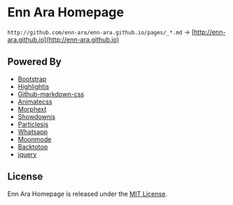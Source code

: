 # Enn Ara Homepage

`http://github.com/enn-ara/enn-ara.github.io/pages/_*.md` → [http://enn-ara.github.io](http://enn-ara.github.io)

## Powered By

 - [Bootstrap](https://github.com/twbs/bootstrap)
 - [Highlightjs](https://highlightjs.org)
 - [Github-markdown-css](https://github.com/sindresorhus/github-markdown-css) 
 - [Animatecss](https://daneden.github.io/animate.css)
 - [Morphext](https://github.com/MrSaints/Morphext)
 - [Showdownjs](https://github.com/showdownjs/showdown)
 - [Particlesjs](https://github.com/VincentGarreau/particles.js)
 - [Whatsapp](http://github.com/gdemir/whatsapp)
 - [Moonmode](http://github.com/gdemir/moonmode)
 - [Backtotop](http://github.com/gdemir/backtotop)
 - [jquery](https://github.com/jquery/jquery)
 
 ## License

Enn Ara Homepage is released under the [MIT License](http://www.opensource.org/licenses/MIT).
